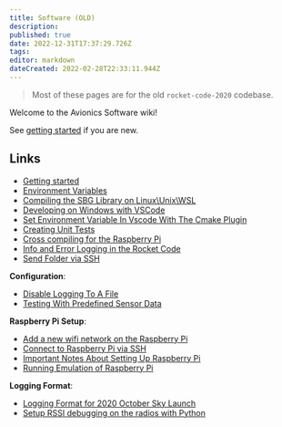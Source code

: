 ```yaml
---
title: Software (OLD)
description: 
published: true
date: 2022-12-31T17:37:29.726Z
tags: 
editor: markdown
dateCreated: 2022-02-28T22:33:11.944Z
---
```


> Most of these pages are for the old `rocket-code-2020` codebase.

Welcome to the Avionics Software wiki!

See [getting started](./Software/Getting-started) if you are new.


## Links

- [Getting started](./Software/Getting-started)
- [Environment Variables](./Software/Environment-Variables)
- [Compiling the SBG Library on Linux\Unix\WSL](./Software/Compiling-the-SBG-Library-on-Linux)
- [Developing on Windows with VSCode](./Software/Developing-on-Windows-with-VSCode)
- [Set Environment Variable In Vscode With The Cmake Plugin](./Software/Set-Environement-Variable-In-Vscode-With-The-Cmake-Plugin)
- [Creating Unit Tests](./Software/Creating-Unit-Tests)
- [Cross compiling for the Raspberry Pi](./Software/Cross-compiling-for-the-Raspberry-Pi)
- [Info and Error Logging in the Rocket Code](./Software/Info-and-Error-Logging-in-the-Rocket-Code)
- [Send Folder via SSH](./Software/Send-Folder-via-SSH)

**Configuration**:
- [Disable Logging To A File](./Software/Disable-Logging-To-A-File)
- [Testing With Predefined Sensor Data](./Software/Testing-With-Predefined-Sensor-Data)

**Raspberry Pi Setup**:
- [Add a new wifi network on the Raspberry Pi](./Software/Add-a-new-wifi-network-on-the-Raspberry-Pi)
- [Connect to Raspberry Pi via SSH](./Software/Connect-to-Raspberry-Pi-via-SSH)
- [Important Notes About Setting Up Raspberry Pi](./Software/Important-Notes-About-Setting-Up-Raspberry-Pi)
- [Running Emulation of Raspberry Pi](./Software/Running-Emulation-of-Raspberry-Pi)

**Logging Format**:
- [Logging Format for 2020 October Sky Launch](./Software/Data-Format-for-2020-October-Sky-Launch)
- [Setup RSSI debugging on the radios with Python](./Software/Radio-commands-in-Python-3)